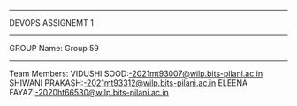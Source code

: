 *********** 
  DEVOPS ASSIGNEMT 1
************

GROUP Name: Group 59
************
Team Members: 
VIDUSHI SOOD:-2021mt93007@wilp.bits-pilani.ac.in
SHIWANI PRAKASH:-2021mt93312@wilp.bits-pilani.ac.in
ELEENA FAYAZ:-2020ht66530@wilp.bits-pilani.ac.in
